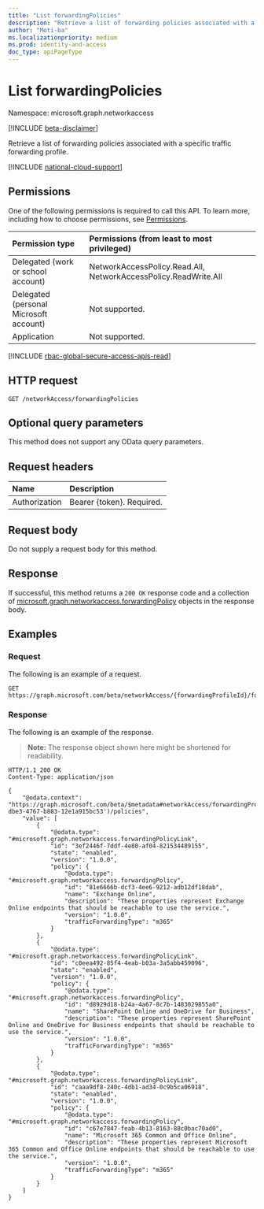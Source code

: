 ```yaml
---
title: "List forwardingPolicies"
description: "Retrieve a list of forwarding policies associated with a specific traffic forwarding profile."
author: "Moti-ba"
ms.localizationpriority: medium
ms.prod: identity-and-access
doc_type: apiPageType
---
```


# List forwardingPolicies
Namespace: microsoft.graph.networkaccess

[!INCLUDE [beta-disclaimer](../../includes/beta-disclaimer.md)]

Retrieve a list of forwarding policies associated with a specific traffic forwarding profile.

[!INCLUDE [national-cloud-support](../../includes/global-only.md)]

## Permissions
One of the following permissions is required to call this API. To learn more, including how to choose permissions, see [Permissions](/graph/permissions-reference).

|Permission type|Permissions (from least to most privileged)|
|:---|:---|
|Delegated (work or school account)|NetworkAccessPolicy.Read.All, NetworkAccessPolicy.ReadWrite.All|
|Delegated (personal Microsoft account)|Not supported.|
|Application|Not supported.|

[!INCLUDE [rbac-global-secure-access-apis-read](../includes/rbac-for-apis/rbac-global-secure-access-apis-read.md)]

## HTTP request

<!-- {
  "blockType": "ignored"
}
-->
``` http
GET /networkAccess/forwardingPolicies
```

## Optional query parameters
This method does not support any OData query parameters.

## Request headers
|Name|Description|
|:---|:---|
|Authorization|Bearer {token}. Required.|

## Request body
Do not supply a request body for this method.

## Response

If successful, this method returns a `200 OK` response code and a collection of [microsoft.graph.networkaccess.forwardingPolicy](../resources/networkaccess-forwardingpolicy.md) objects in the response body.

## Examples

### Request
The following is an example of a request.
<!-- {
  "blockType": "request",
  "name": "list_forwardingpolicy"
}
-->
``` http
GET https://graph.microsoft.com/beta/networkAccess/{forwardingProfileId}/forwardingPolicies
```


### Response
The following is an example of the response.
>**Note:** The response object shown here might be shortened for readability.
<!-- {
  "blockType": "response",
  "truncated": true,
  "@odata.type": "Collection(microsoft.graph.networkaccess.forwardingPolicy)"
}
-->
``` http
HTTP/1.1 200 OK
Content-Type: application/json

{
    "@odata.context": "https://graph.microsoft.com/beta/$metadata#networkAccess/forwardingProfiles('a5bb6d50-dbe3-4767-b883-12e1a915bc53')/policies",
    "value": [
        {
            "@odata.type": "#microsoft.graph.networkaccess.forwardingPolicyLink",
            "id": "3ef2446f-7ddf-4e80-af04-821534489155",
            "state": "enabled",
            "version": "1.0.0",
            "policy": {
                "@odata.type": "#microsoft.graph.networkaccess.forwardingPolicy",
                "id": "81e6666b-dcf3-4ee6-9212-adb12df18dab",
                "name": "Exchange Online",
                "description": "These properties represent Exchange Online endpoints that should be reachable to use the service.",
                "version": "1.0.0",
                "trafficForwardingType": "m365"
            }
        },
        {
            "@odata.type": "#microsoft.graph.networkaccess.forwardingPolicyLink",
            "id": "c0eea492-85f4-4eab-b03a-3a5abb459096",
            "state": "enabled",
            "version": "1.0.0",
            "policy": {
                "@odata.type": "#microsoft.graph.networkaccess.forwardingPolicy",
                "id": "d8929d18-b24a-4a67-8c7b-1483029855a0",
                "name": "SharePoint Online and OneDrive for Business",
                "description": "These properties represent SharePoint Online and OneDrive for Business endpoints that should be reachable to use the service.",
                "version": "1.0.0",
                "trafficForwardingType": "m365"
            }
        },
        {
            "@odata.type": "#microsoft.graph.networkaccess.forwardingPolicyLink",
            "id": "caaa9df8-240c-4db1-ad34-0c9b5ca06918",
            "state": "enabled",
            "version": "1.0.0",
            "policy": {
                "@odata.type": "#microsoft.graph.networkaccess.forwardingPolicy",
                "id": "c67e7847-feab-4b13-8163-88c0bac70ad0",
                "name": "Microsoft 365 Common and Office Online",
                "description": "These properties represent Microsoft 365 Common and Office Online endpoints that should be reachable to use the service.",
                "version": "1.0.0",
                "trafficForwardingType": "m365"
            }
        }
    ]
}
```

